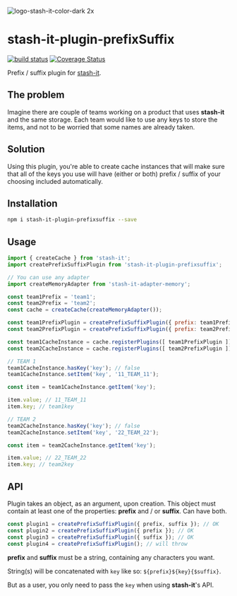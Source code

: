 ![logo-stash-it-color-dark 2x](https://user-images.githubusercontent.com/1819138/30385483-99fd209c-98a7-11e7-85e2-595791d8d894.png)

# stash-it-plugin-prefixSuffix

[![build status](https://img.shields.io/travis/smolak/stash-it-plugin-prefixSuffix/master.svg?style=flat-square)](https://travis-ci.org/smolak/stash-it-plugin-prefixSuffix)
[![Coverage Status](https://coveralls.io/repos/github/smolak/stash-it-plugin-prefixSuffix/badge.svg?branch=master)](https://coveralls.io/github/smolak/stash-it-plugin-prefixSuffix)


Prefix / suffix plugin for [stash-it](https://www.npmjs.com/package/stash-it).

## The problem

Imagine there are couple of teams working on a product that uses **stash-it**
and the same storage. Each team would like to use any keys to store
the items, and not to be worried that some names are already taken.

## Solution

Using this plugin, you're able to create cache instances that will make sure
that all of the keys you use will have (either or both) prefix / suffix
of your choosing included automatically.

## Installation

```sh
npm i stash-it-plugin-prefixsuffix --save
```

## Usage

```javascript
import { createCache } from 'stash-it';
import createPrefixSuffixPlugin from 'stash-it-plugin-prefixsuffix';

// You can use any adapter
import createMemoryAdapter from 'stash-it-adapter-memory';

const team1Prefix = 'team1';
const team2Prefix = 'team2';
const cache = createCache(createMemoryAdapter());

const team1PrefixPlugin = createPrefixSuffixPlugin({ prefix: team1Prefix });
const team2PrefixPlugin = createPrefixSuffixPlugin({ prefix: team2Prefix });

const team1CacheInstance = cache.registerPlugins([ team1PrefixPlugin ]);
const team2CacheInstance = cache.registerPlugins([ team2PrefixPlugin ]);

// TEAM 1
team1CacheInstance.hasKey('key'); // false
team1CacheInstance.setItem('key', '11_TEAM_11');

const item = team1CacheInstance.getItem('key');

item.value; // 11_TEAM_11
item.key; // team1key

// TEAM 2
team2CacheInstance.hasKey('key'); // false
team2CacheInstance.setItem('key', '22_TEAM_22');

const item = team2CacheInstance.getItem('key');

item.value; // 22_TEAM_22
item.key; // team2key
```

## API

Plugin takes an object, as an argument, upon creation. This object must contain
at least one of the properties: **prefix** and / or **suffix**.
Can have both.

```javascript
const plugin1 = createPrefixSuffixPlugin({ prefix, suffix }); // OK
const plugin2 = createPrefixSuffixPlugin({ prefix }); // OK
const plugin3 = createPrefixSuffixPlugin({ suffix }); // OK
const plugin4 = createPrefixSuffixPlugin(); // will throw
```

**prefix** and **suffix** must be a string, containing any characters
you want.

String(s) will be concatenated with `key` like so: `${prefix}${key}{$suffix}`.

But as a user, you only need to pass the `key` when using **stash-it**'s API.
